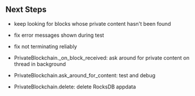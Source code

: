 ## Next Steps
- keep looking for blocks whose private content hasn't been found
- fix error messages shown during test
- fix not terminating reliably

- PrivateBlockchain._on_block_received: ask around for private content on thread in background
- PrivateBlockchain.ask_around_for_content: test and debug
- PrivateBlockchain.delete: delete RocksDB appdata